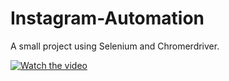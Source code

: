 # Instagram-Automation

A small project using Selenium and Chromerdriver.

[![Watch the video](https://img.youtube.com/vi/jY1DgzaBvPo/maxresdefault.jpg)](https://youtu.be/jY1DgzaBvPo)
